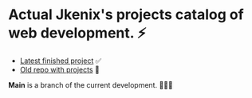 # Actual Jkenix's projects catalog of web development. ⚡   

- [Latest finished project](https://github.com/jkenix/jkenix-project/tree/feni-website) ✅
- [Old repo with projects](https://github.com/jkenix/jkenix.github.io) 🔗

**Main** is a branch of the current development. 👨🏻‍💻 
